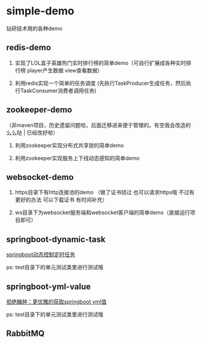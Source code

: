 # simple-demo
钻研技术用的各种demo

## redis-demo 

1. 实现了LOL盒子英雄热门实时排行榜的简单demo（可自行扩展成各种实时排行榜 player产生数据 view查看数据）

2. 利用redis实现一个简单的任务调度 (先执行TaskProducer生成任务，然后执行TaskConsumer消费者调用任务)

## zookeeper-demo 

（非maven项目，历史遗留问题哈，后面迁移进来便于管理的。有空我会改造的么么哒 | 已经改好啦）

1. 利用zookeeper实现分布式共享锁的简单demo

2. 利用zookeeper实现服务上下线动态感知的简单demo

## websocket-demo

1. https目录下有http连接池的demo （做了证书绕过 也可以请求https哦 不过有更好的办法 可以下载证书 有时间补充）

2. ws目录下为websocket服务端和websocket客户端的简单demo（直接运行项目即可）

## springboot-dynamic-task

[springboot动态控制定时任务](https://juejin.im/post/5cf099556fb9a07ef2010716)

ps: test目录下的单元测试类里进行测试哦

## springboot-yml-value

[拒绝臃肿：更优雅的获取springboot yml值](https://juejin.im/post/5cf49068e51d45105d63a4b3) 

ps: test目录下的单元测试类里进行测试哦

## RabbitMQ
